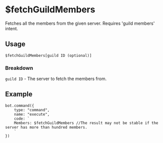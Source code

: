 # $fetchGuildMembers
Fetches all the members from the given server. Requires 'guild members' intent.

## Usage
```$fetchGuildMembers[guild ID (optional)]```

### Breakdown

`guild ID` - The server to fetch the members from.


## Example
```
bot.command({
    type: "command",
    name: "execute",
    code: `
    Members: $fetchGuildMembers //The result may not be stable if the server has more than hundred members.
    `
})
```
